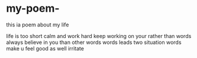 # my-poem-
this ia poem about my life

life is too short 
calm and work hard
keep working on your rather than words
always believe in you than other words
words leads two situation
words make u feel good as well irritate
